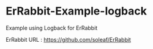 # ErRabbit-Example-logback

Example using Logback for ErRabbit

ErRabbit URL : https://github.com/soleaf/ErRabbit
